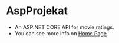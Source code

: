 # AspProjekat
- An ASP.NET CORE API for movie ratings.
- You can see more info on   [Home Page](https://github.com/ana64/AspProjekat/wiki)




